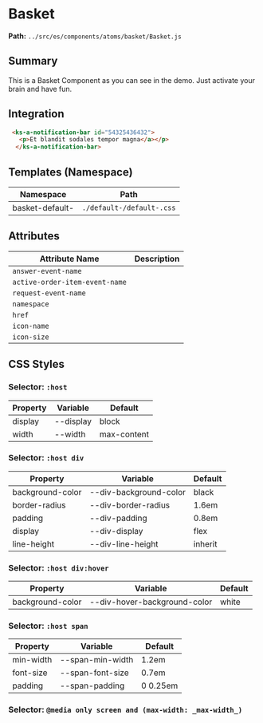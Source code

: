 # Basket

**Path:** `../src/es/components/atoms/basket/Basket.js`

## Summary

This is a Basket Component as you can see in the demo. Just activate your brain and have fun.
 

## Integration

```html
 <ks-a-notification-bar id="54325436432">
   <p>Et blandit sodales tempor magna</a></p>
  </ks-a-notification-bar>
```

## Templates (Namespace)

| Namespace | Path |
|------|------|
| basket-default- | `./default-/default-.css` |

## Attributes

| Attribute Name | Description |
|----------------|-------------|
| `answer-event-name` |  |
| `active-order-item-event-name` |  |
| `request-event-name` |  |
| `namespace` |  |
| `href` |  |
| `icon-name` |  |
| `icon-size` |  |

## CSS Styles

### Selector: `:host`

| Property | Variable | Default |
|----------|----------|----------|
| display | --display | block |
| width | --width | max-content |

### Selector: `:host div`

| Property | Variable | Default |
|----------|----------|----------|
| background-color | --div-background-color | black |
| border-radius | --div-border-radius | 1.6em |
| padding | --div-padding | 0.8em |
| display | --div-display | flex |
| line-height | --div-line-height | inherit |

### Selector: `:host div:hover`

| Property | Variable | Default |
|----------|----------|----------|
| background-color | --div-hover-background-color | white |

### Selector: `:host span`

| Property | Variable | Default |
|----------|----------|----------|
| min-width | --span-min-width | 1.2em |
| font-size | --span-font-size | 0.7em |
| padding | --span-padding | 0 0.25em |

### Selector: `@media only screen and (max-width: _max-width_)`


